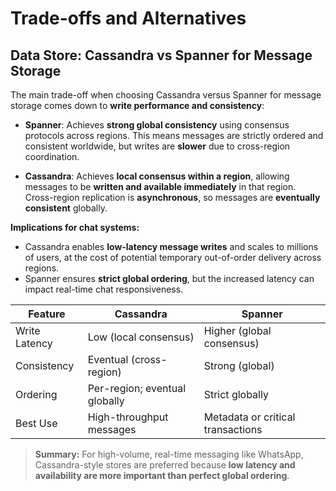 # Trade-offs and Alternatives

## Data Store: Cassandra vs Spanner for Message Storage

The main trade-off when choosing Cassandra versus Spanner for message storage comes down to **write performance and consistency**:

- **Spanner**: Achieves **strong global consistency** using consensus protocols across regions. This means messages are strictly ordered and consistent worldwide, but writes are **slower** due to cross-region coordination.  

- **Cassandra**: Achieves **local consensus within a region**, allowing messages to be **written and available immediately** in that region. Cross-region replication is **asynchronous**, so messages are **eventually consistent** globally.  

**Implications for chat systems:**

- Cassandra enables **low-latency message writes** and scales to millions of users, at the cost of potential temporary out-of-order delivery across regions.  
- Spanner ensures **strict global ordering**, but the increased latency can impact real-time chat responsiveness.

| Feature | Cassandra | Spanner |
|---------|-----------|---------|
| Write Latency | Low (local consensus) | Higher (global consensus) |
| Consistency | Eventual (cross-region) | Strong (global) |
| Ordering | Per-region; eventual globally | Strict globally |
| Best Use | High-throughput messages | Metadata or critical transactions |

> **Summary:** For high-volume, real-time messaging like WhatsApp, Cassandra-style stores are preferred because **low latency and availability are more important than perfect global ordering**.  